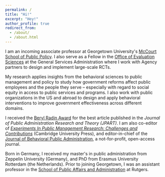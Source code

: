 ```yaml
---
permalink: /
title: "Hi!"
excerpt: "Hey!"
author_profile: true
redirect_from: 
  - /about/
  - /about.html
---
```


I am an incoming associate professor at Georgetown University's <a href="https://mccourt.georgetown.edu" target="_blank">McCourt School of Public Policy</a>. I also serve as a Fellow in the <a href="https://oes.gsa.gov" target="_blank">Office of Evaluation Sciences</a> at the General Services Administration where I work with Agency partners to design and implement large-scale RCTs.

My research applies insights from the behavioral sciences to public management and policy to study how government reforms affect public employees and the people they serve – especially with regard to social equity in access to public services and programs. I also work with public organizations in the US and abroad to design and apply behavioral interventions to improve government effectiveness across different domains.

I received the <a href="http://pmranet.org/awards/" target="_blank">Beryl Radin Award</a> for the best article published in the *Journal of Public Administration Research and Theory (JPART)*. I am also co-editor of <a href="https://www.cambridge.org/core/books/experiments-in-public-management-research/8DB826A84D228568AAEC69732C72F1EC" target="_blank">*Experiments In Public Management Research: Challenges and Contributions*</a> (Cambridge University Press), and editor-in-chief of the <a href="http://www.journal-bpa.org" target="_blank">Journal of Behavioral Public Administration</a>, a not-for-profit, open-access journal.

Born in Germany, I received my master's in public administration from Zeppelin University (Germany), and PhD from Erasmus University Rotterdam (the Netherlands). Prior to joining Georgetown, I was an assistant professor in the <a href="https://spaa.newark.rutgers.edu" target="_blank">School of Public Affairs and Administration</a> at Rutgers. 